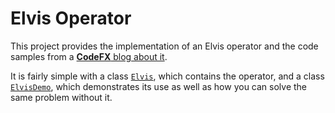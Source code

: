 # Elvis Operator

This project provides the implementation of an Elvis operator and the code samples from a [**CodeFX** blog about it](http://blog.codefx.org/java/roll-your-own-pirate-elvis-operator/).

It is fairly simple with a class [`Elvis`](https://github.com/CodeFX-org/demo-elvis-operator/blob/master/src/org/codefx/lab/elvis/Elvis.java?ts=4), which contains the operator, and a class [`ElvisDemo`](https://github.com/CodeFX-org/demo-elvis-operator/blob/master/src/org/codefx/lab/elvis/ElvisDemo.java?ts=4), which demonstrates its use as well as how you can solve the same problem without it.

